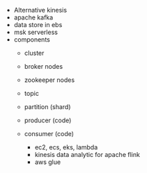 - Alternative kinesis
- apache kafka
- data store in ebs
- msk serverless
- components
    - cluster
    - broker nodes
    - zookeeper nodes

    - topic
    - partition (shard)
    - producer (code)
    - consumer (code)
        - ec2, ecs, eks, lambda
        - kinesis data analytic for apache flink
        - aws glue